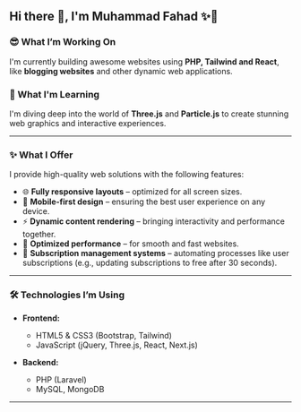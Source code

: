 ## Hi there 👋, I'm **Muhammad Fahad** ✨🏀

### 😎 What I’m Working On
I'm currently building awesome websites using **PHP, Tailwind and React**, like **blogging websites** and other dynamic web applications.

### 🧠 What I'm Learning
I'm diving deep into the world of **Three.js** and **Particle.js** to create stunning web graphics and interactive experiences.

---

### ✨ What I Offer
I provide high-quality web solutions with the following features:
- 🌐 **Fully responsive layouts** – optimized for all screen sizes.
- 📱 **Mobile-first design** – ensuring the best user experience on any device.
- ⚡ **Dynamic content rendering** – bringing interactivity and performance together.
- 🚀 **Optimized performance** – for smooth and fast websites.
- 🔄 **Subscription management systems** – automating processes like user subscriptions (e.g., updating subscriptions to free after 30 seconds).

---

### 🛠️ Technologies I’m Using

- **Frontend:**
  - HTML5 & CSS3 (Bootstrap, Tailwind)
  - JavaScript (jQuery, Three.js, React, Next.js)
  
- **Backend:**
  - PHP (Laravel)
  - MySQL, MongoDB
  
---

<!-- Uncomment below to provide more details or showcase projects -->

<!-- 
🔭 **I’m currently working on**: Backend systems with Laravel and responsive frontend designs. 

🌱 **Learning**: Exploring Three.js and how to leverage Particle.js for visual effects.

👯 **Looking to collaborate on**: Backend-heavy projects with advanced database management.

📫 **Reach me**: You can contact me at [your-email@example.com](mailto:your-email@example.com)

⚡ **Fun fact**: I love playing basketball when I'm not coding!
-->
